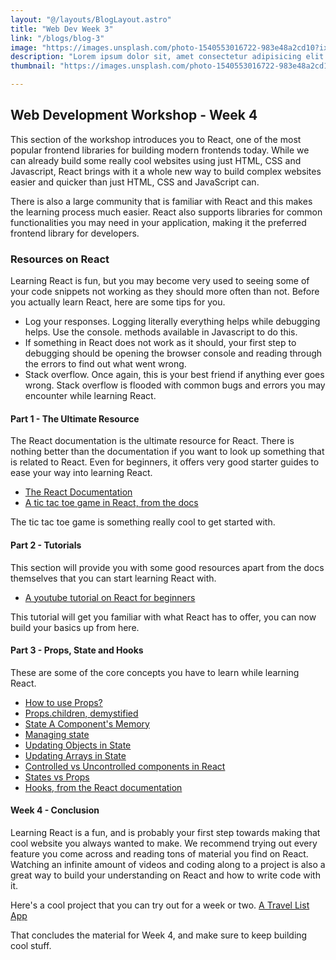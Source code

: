 ```yaml
---
layout: "@/layouts/BlogLayout.astro"
title: "Web Dev Week 3"
link: "/blogs/blog-3"
image: "https://images.unsplash.com/photo-1540553016722-983e48a2cd10?ixlib=rb-1.2.1&ixid=MnwxMjA3fDB8MHxwaG90by1wYWdlfHx8fGVufDB8fHx8&auto=format&fit=crop&w=800&q=80"
description: "Lorem ipsum dolor sit, amet consectetur adipisicing elit. Esse placeat in consequuntur aliquid mollitia"
thumbnail: "https://images.unsplash.com/photo-1540553016722-983e48a2cd10?ixlib=rb-1.2.1&ixid=MnwxMjA3fDB8MHxwaG90by1wYWdlfHx8fGVufDB8fHx8&auto=format&fit=crop&w=800&q=80"

---
```


## Web Development Workshop - Week 4

This section of the workshop introduces you to React, one of the most popular frontend libraries for building modern frontends today. While we can already build some really cool websites using just HTML, CSS and Javascript, React brings with it a whole new way to build complex websites easier and quicker than just HTML, CSS and JavaScript can.

There is also a large community that is familiar with React and this makes the learning process much easier. React also supports libraries for common functionalities you may need in your application, making it the preferred frontend library for developers.

### Resources on React

Learning React is fun, but you may become very used to seeing some of your code snippets not working as they should more often than not. Before you actually learn React, here are some tips for you.

- Log your responses. Logging literally everything helps while debugging helps. Use the console. methods available in Javascript to do this.
- If something in React does not work as it should, your first step to debugging should be opening the browser console and reading through the errors to find out what went wrong.
- Stack overflow. Once again, this is your best friend if anything ever goes wrong. Stack overflow is flooded with common bugs and errors you may encounter while learning React.

#### Part 1 - The Ultimate Resource
The React documentation is the ultimate resource for React. There is nothing better than the documentation if you want to look up something that is related to React. Even for beginners, it offers very good starter guides to ease your way into learning React.

- [The React Documentation](https://react.dev/)
- [A tic tac toe game in React, from the docs](https://react.dev/learn/tutorial-tic-tac-toe)

The tic tac toe game is something really cool to get started with.

#### Part 2 - Tutorials
This section will provide you with some good resources apart from the docs themselves that you can start learning React with.

- [A youtube tutorial on React for beginners](https://www.youtube.com/watch?v=SqcY0GlETPk)

This tutorial will get you familiar with what React has to offer, you can now build your basics up from here.


#### Part 3 - Props, State and Hooks
These are some of the core concepts you have to learn while learning React.

- [How to use Props?](https://www.freecodecamp.org/news/how-to-use-props-in-reactjs/)
- [Props.children, demystified](https://codeburst.io/a-quick-intro-to-reacts-props-children-cb3d2fce4891)
- [State A Component's Memory](https://react.dev/learn/state-a-components-memory/)
- [Managing state](https://react.dev/learn/managing-state)
- [Updating Objects in State](https://react.dev/learn/updating-objects-in-state)
- [Updating Arrays in State](https://react.dev/learn/updating-arrays-in-state)
- [Controlled vs Uncontrolled components in React](https://www.freecodecamp.org/news/what-are-controlled-and-uncontrolled-components-in-react/)
- [States vs Props](https://www.simplilearn.com/tutorials/reactjs-tutorial/reactjs-state)
- [Hooks, from the React documentation](https://react.dev/reference/react/hooks)

#### Week 4 - Conclusion
Learning React is a fun, and is probably your first step towards making that cool website you always wanted to make. We recommend trying out every feature you come across and reading tons of material you find on React. Watching an infinite amount of videos and coding along to a project is also a great way to build your understanding on React and how to write code with it.

Here's a cool project that you can try out for a week or two.
[A Travel List App](https://travel-list-jonas.netlify.app/)

That concludes the material for Week 4, and make sure to keep building cool stuff.
